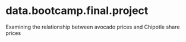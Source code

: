 # data.bootcamp.final.project
Examining the relationship between avocado prices and Chipotle share prices
